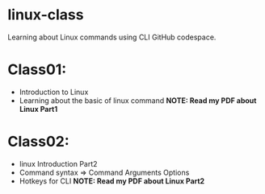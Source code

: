 # linux-class
Learning about Linux commands using CLI GitHub codespace.

# Class01:
- Introduction to Linux 
- Learning about the basic of linux command
**NOTE: Read my PDF about Linux Part1**

# Class02:
- linux Introduction Part2
- Command syntax => Command Arguments Options
- Hotkeys for CLI
**NOTE: Read my PDF about Linux Part2**
